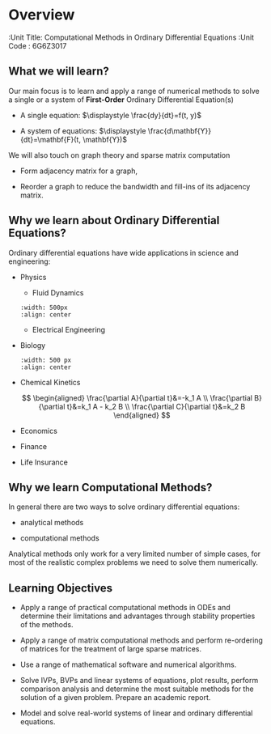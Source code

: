 # Overview

:Unit Title: Computational Methods in Ordinary Differential Equations
:Unit Code : 6G6Z3017

## What we will learn?

Our main focus is to learn and apply a range of numerical methods to solve a single or a system of **First-Order** Ordinary Differential Equation(s)

- A single equation: $\displaystyle \frac{dy}{dt}=f(t, y)$

- A system of equations: $\displaystyle \frac{d\mathbf{Y}}{dt}=\mathbf{F}(t, \mathbf{Y})$

We will also touch on graph theory and sparse matrix computation

- Form adjacency matrix for a graph,

- Reorder a graph to reduce the bandwidth and fill-ins of its adjacency matrix.

## Why we learn about Ordinary Differential Equations?

Ordinary differential equations have wide applications in science and engineering:

- Physics
    - Fluid Dynamics

    ```{image} /images/dam3d_0006b.png
    :width: 500px
    :align: center
    ```

    - Electrical Engineering

- Biology
    ```{image} /images/virus.png
    :width: 500 px
    :align: center
    ```

- Chemical Kinetics

    $$
    \begin{aligned}
        \frac{\partial A}{\partial t}&=-k_1 A \\
        \frac{\partial B}{\partial t}&=k_1 A - k_2 B \\
        \frac{\partial C}{\partial t}&=k_2 B
    \end{aligned}
    $$

- Economics

- Finance

- Life Insurance


## Why we learn Computational Methods?

In general there are two ways to solve ordinary differential equations:

- analytical methods

- computational methods

Analytical methods only work for a very limited number of simple cases, for most of the realistic complex problems we need to solve them numerically.



## Learning Objectives

<!-- - Successfully use a range of practical computational methods in ODEs for solving initial value and boundary value problems, and recognise their limitations and applications.

- Successfully use a range of practical computational methods in linear algebra and their applications to ODEs.

- Use MATLAB/PYTHON to compute numerical solutions and display results for analysis and interpretation.

- Model and solve real-world systems of linear and ordinary differential equations. -->


-    Apply a range of practical computational methods in ODEs and determine their limitations and advantages through stability properties of the methods.

-    Apply a range of matrix computational methods and perform re-ordering of matrices for the treatment of large sparse matrices.

-    Use a range of mathematical software and numerical algorithms.

-    Solve IVPs, BVPs and linear systems of equations, plot results, perform comparison analysis and determine the most suitable methods for the solution of a given problem. Prepare an academic report.  

-    Model and solve real-world systems of linear and ordinary differential equations.